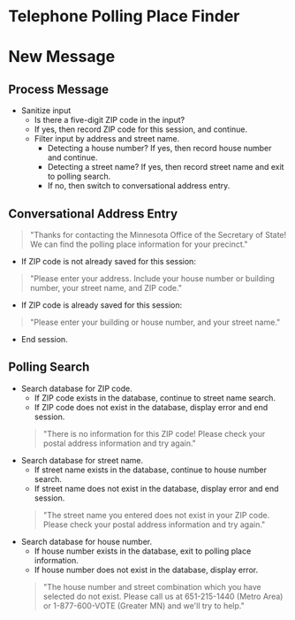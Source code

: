 # Telephone Polling Place Finder

# New Message

## Process Message
- Sanitize input
	- Is there a five-digit ZIP code in the input?
	- If yes, then record ZIP code for this session, and continue.
	- Filter input by address and street name.
		- Detecting a house number? If yes, then record house number and continue.
		- Detecting a street name? If yes, then record street name and exit to polling search.
		- If no, then switch to conversational address entry.

## Conversational Address Entry
> "Thanks for contacting the Minnesota Office of the Secretary of State! We can find the polling place information for your precinct."
- If ZIP code is not already saved for this session:
> "Please enter your address. Include your house number or building number, your street name, and ZIP code."
- If ZIP code is already saved for this session:
> "Please enter your building or house number, and your street name."
- End session.

## Polling Search
- Search database for ZIP code.
	- If ZIP code exists in the database, continue to street name search.
	- If ZIP code does not exist in the database, display error and end session.
	> "There is no information for this ZIP code! Please check your postal address information and try again."
- Search database for street name.
	- If street name exists in the database, continue to house number search.
	- If street name does not exist in the database, display error and end session.
	> "The street name you entered does not exist in your ZIP code. Please check your postal address information and try again."
- Search database for house number.
	- If house number exists in the database, exit to polling place information.
	- If house number does not exist in the database, display error.
	> "The house number and street combination which you have selected do not exist. Please call us at 651-215-1440 (Metro Area) or 1-877-600-VOTE (Greater MN) and we'll try to help."